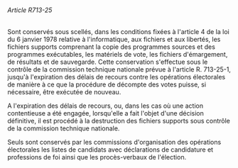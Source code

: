 ###### Article R713-25

Sont conservés sous scellés, dans les conditions fixées à l'article 4 de la loi du 6 janvier 1978 relative à l'informatique, aux fichiers et aux libertés, les fichiers supports comprenant la copie des programmes sources et des programmes exécutables, les matériels de vote, les fichiers d'émargement, de résultats et de sauvegarde. Cette conservation s'effectue sous le contrôle de la commission technique nationale prévue à l'article R. 713-25-1, jusqu'à l'expiration des délais de recours contre les opérations électorales de manière à ce que la procédure de décompte des votes puisse, si nécessaire, être exécutée de nouveau.

A l'expiration des délais de recours, ou, dans les cas où une action contentieuse a été engagée, lorsqu'elle a fait l'objet d'une décision définitive, il est procédé à la destruction des fichiers supports sous contrôle de la commission technique nationale.

Seuls sont conservés par les commissions d'organisation des opérations électorales les listes de candidats avec déclarations de candidature et professions de foi ainsi que les procès-verbaux de l'élection.

